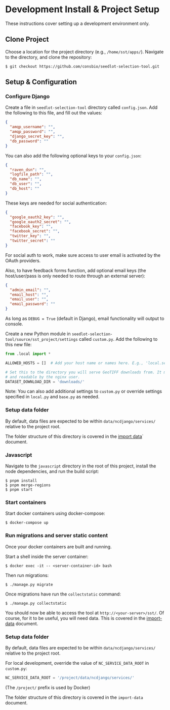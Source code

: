 # Development Install & Project Setup

These instructions cover setting up a development environment only.

## Clone Project

Choose a location for the project directory (e.g., `/home/sst/apps/`).
Navigate to the directory, and clone the repository:

```text
$ git checkout https://github.com/consbio/seedlot-selection-tool.git
```

## Setup & Configuration

### Configure Django

Create a file in `seedlot-selection-tool` directory called
`config.json`. Add the following to this file, and fill out the values:

```json
{
  "amqp_username": "",
  "amqp_password": "",
  "django_secret_key": "",
  "db_password": ""
}
```

You can also add the following optional keys to your `config.json`:

```json
{
  "raven_dsn": "",
  "logfile_path": "",
  "db_name": "",
  "db_user": "",
  "db_host": ""
}
```

These keys are needed for social authentication:

```json
{
  "google_oauth2_key": "",
  "google_oauth2_secret": "",
  "facebook_key": "",
  "facebook_secret": "",
  "twitter_key": "",
  "twitter_secret": ""
}
```

For social auth to work, make sure access to user email is activated by
the OAuth providers.

Also, to have feedback forms function, add optional email keys (the host/user/pass is only needed to route through an external server):

```json
{
  "admin_email": "",
  "email_host": "",
  "email_user": "",
  "email_password": ""
}
```

As long as `DEBUG = True` (default in Django), email functionality will output to console.

Create a new Python module in
`seedlot-selection-tool/source/sst_project/settings` called `custom.py`.
Add the following to this new file:

```python
from .local import *

ALLOWED_HOSTS = []  # Add your host name or names here. E.g., 'local.seedlotselectiontool.org'

# Set this to the directory you will serve GeoTIFF downloads from. It must be writable by the application user
# and readable by the nginx user.
DATASET_DOWNLOAD_DIR = 'downloads/'
```

Note: You can also add additional settings to `custom.py` or override settings specified in `local.py` and `base.py` as needed.

### Setup data folder

By default, data files are expected to be within
`data/ncdjango/services/` relative to the project root.

The folder structure of this directory is covered in the
[import data](import-data.md)` document.

### Javascript

Navigate to the `javascript` directory in the root of this project,
install the node dependencies, and run the build script:

```text
$ pnpm install
$ pnpm merge-regions
$ pnpm start
```

### Start containers

Start docker containers using docker-compose:

```
$ docker-compose up
```

### Run migrations and server static content

Once your docker containers are built and running.

Start a shell inside the server container:

```
$ docker exec -it -- <server-container-id> bash
```

Then run migrations:

```
$ ./manage.py migrate
```

Once migrations have run the `collectstatic` command:

```
$ ./manage.py collectstatic
```

You should now be able to access the tool at
`http://<your-server>/sst/`. Of course, for it to be useful, you will
need data. This is covered in the [import-data](import-data.md) document.

### Setup data folder

By default, data files are expected to be within
`data/ncdjango/services/` relative to the project root.

For local development, override the value of `NC_SERVICE_DATA_ROOT` in `custom.py`:

```python
NC_SERVICE_DATA_ROOT = '/project/data/ncdjango/services/'
```

(The `/project/` prefix is used by Docker)

The folder structure of this directory is covered in the
`import-data` document.
